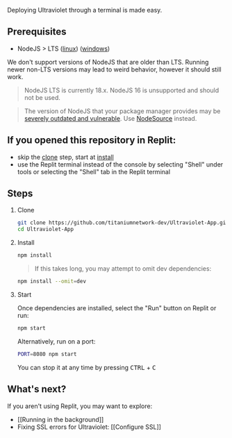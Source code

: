 Deploying Ultraviolet through a terminal is made easy.

## Prerequisites

- NodeJS > LTS ([linux](https://github.com/nodesource/distributions)) ([windows](https://nodejs.org/))

We don't support versions of NodeJS that are older than LTS. Running newer non-LTS versions may lead to weird behavior, however it should still work.

> NodeJS LTS is currently 18.x. NodeJS 16 is unsupported and should not be used.

> The version of NodeJS that your package manager provides may be [severely outdated and vulnerable](https://gist.github.com/e9x/b549f46081ce794914461f2fbb9566bd). Use [NodeSource](https://github.com/nodesource/distributions) instead.

## If you opened this repository in Replit:

- skip the [clone](#clone) step, start at [install](#install)
- use the Replit terminal instead of the console by selecting "Shell" under tools or selecting the "Shell" tab in the Replit terminal

## Steps

1. Clone

   ```sh
   git clone https://github.com/titaniumnetwork-dev/Ultraviolet-App.git
   cd Ultraviolet-App
   ```

2. Install

   ```sh
   npm install
   ```

   > If this takes long, you may attempt to omit dev dependencies:

   ```sh
   npm install --omit=dev
   ```

3. Start

   Once dependencies are installed, select the "Run" button on Replit or run:

   ```sh
   npm start
   ```

   Alternatively, run on a port:

   ```sh
   PORT=8080 npm start
   ```

   You can stop it at any time by pressing <kbd>CTRL</kbd> + <kbd>C</kbt>

## What's next?

If you aren't using Replit, you may want to explore:

- [[Running in the background]]
- Fixing SSL errors for Ultraviolet: [[Configure SSL]]
